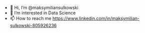 - 👋 Hi, I’m @maksymiliansulkowski
- 👀 I’m interested in Data Science
- 📫 How to reach me https://www.linkedin.com/in/maksymilian-sulkowski-805926236

<!---
maksymiliansulkowski/maksymiliansulkowski is a ✨ special ✨ repository because its `README.md` (this file) appears on your GitHub profile.
You can click the Preview link to take a look at your changes.
--->

